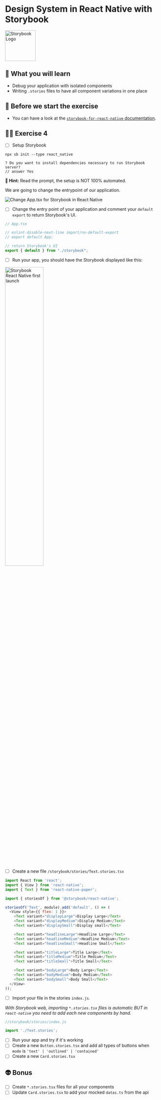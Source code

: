 # Design System in React Native with Storybook

<img src="https://user-images.githubusercontent.com/81434852/149155798-e564e0c7-dcb2-4d24-b426-e41edaa8776b.png" width="100px" height="100px" alt="Storybook Logo" />

## 📡 What you will learn

- Debug your application with isolated components
- Writing `.stories` files to have all component variations in one place

## 👾 Before we start the exercise

- You can have a look at the [`storybook-for-react-native` documentation](https://github.com/storybookjs/react-native#storybook-for-react-native).

## 👨‍🚀 Exercise 4

- [ ] Setup Storybook

```console
npx sb init --type react_native
```

```console
? Do you want to install dependencies necessary to run Storybook server?
// answer Yes
```

**🔭 Hint:** Read the prompt, the setup is NOT 100% automated.

We are going to change the entrypoint of our application.

![Change App.tsx for Storybook in React Native](https://raw.githubusercontent.com/flexbox/react-native-workshop/main/challenges/ecosystem/storybook-booting.png)

- [ ] Change the entry point of your application and comment your `default export` to return Storybook's UI.

```javascript
// App.tsx

// eslint-disable-next-line import/no-default-export
// export default App;

// return Storybook's UI
export { default } from "./storybook";
```

- [ ] Run your app, you should have the Storybook displayed like this:

<img src="https://raw.githubusercontent.com/flexbox/react-native-workshop/main/challenges/ecosystem/storybook-first-launch.gif" width="50%" height="50%" alt="Storybook React Native first launch" />


- [ ] Create a new file `/storybook/stories/Text.stories.tsx`

```javascript
import React from 'react';
import { View } from 'react-native';
import { Text } from 'react-native-paper';

import { storiesOf } from '@storybook/react-native';

storiesOf('Text', module).add('default', () => (
  <View style={{ flex: 1 }}>
    <Text variant="displayLarge">Display Large</Text>
    <Text variant="displayMedium">Display Medium</Text>
    <Text variant="displaySmall">Display small</Text>

    <Text variant="headlineLarge">Headline Large</Text>
    <Text variant="headlineMedium">Headline Medium</Text>
    <Text variant="headlineSmall">Headline Small</Text>

    <Text variant="titleLarge">Title Large</Text>
    <Text variant="titleMedium">Title Medium</Text>
    <Text variant="titleSmall">Title Small</Text>

    <Text variant="bodyLarge">Body Large</Text>
    <Text variant="bodyMedium">Body Medium</Text>
    <Text variant="bodySmall">Body Small</Text>
  </View>
));
```

- [ ] Import your file in the stories `index.js`.

_With Storybook web, importing `*.stories.tsx` files is automatic BUT in `react-native` you need to add each new components by hand_.

```javascript
//storybook/stories/index.js

import './Text.stories';
```

- [ ] Run your app and try if it's working
- [ ] Create a new `Button.stories.tsx` and add all types of buttons when `mode` is `'text' | 'outlined' | 'contained'`
- [ ] Create a new `Card.stories.tsx`

## 👽 Bonus

- [ ] Create `*.stories.tsx` files for all your components
- [ ] Update `Card.stories.tsx` to add your mocked `datas.ts` from the api
